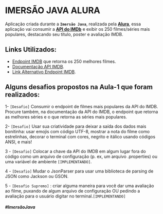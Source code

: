 # IMERSÃO JAVA ALURA
Aplicação criada durante a **`Imersão Java`**, realizada pela **[Alura](https://www.alura.com.br/)**, essa aplicação vai consumir a **[API do IMDb](https://imdb-api.com/)** e exibir os 250 filmes/séries mais populares, destacando seu título, poster e avaliação IMDB.

## Links Utilizados:
- [Endpoint IMDB](https://imdb-api.com/api#Top250Movies-header) que retorna os 250 melhores filmes. <br>
- [Documentação API IMDB](https://imdb-api.com/api).<br>
- [Link Alternativo Endpoint IMDB](https://alura-imdb-api.herokuapp.com/movies).


## Alguns desafios propostos na **Aula-1** que foram realizados:
1- `[Desafio]` Consumir o endpoint de filmes mais populares da API do IMDB. 
Procure também, na documentação da API do IMDB, o endpoint que retorna as 
melhores séries e o que retorna as séries mais populares.


2- `[Desafio]` Usar sua criatividade para deixar a saída dos dados mais bonitinha:
usar emojis com código UTF-8, mostrar a nota do filme como estrelinhas, decorar
o terminal com cores, negrito e itálico usando
códigos ANSI, e mais!


3 - `[Desafio]` Colocar a chave da API do IMDB em algum lugar fora do código como
um arquivo de configuração (p. ex, um arquivo .properties) ou uma variável de ambiente 
`[IMPLEMENTANDO]`.

4 - `[Desafio]` Mudar o JsonParser para usar uma biblioteca de parsing de JSON como Jackson ou GSON.


5 - `[Desafio Supremo]` : criar alguma maneira para você dar uma avaliação ao filme, puxando de algum arquivo de configuração OU pedindo a avaliação para o usuário digitar no terminal.`[IMPLEMENTANDO]`


##### #ImersãoJava
